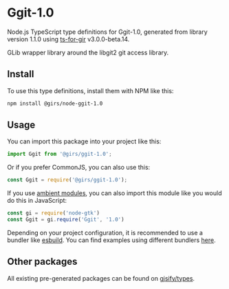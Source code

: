 
# Ggit-1.0

Node.js TypeScript type definitions for Ggit-1.0, generated from library version 1.1.0 using [ts-for-gir](https://github.com/gjsify/ts-for-gir) v3.0.0-beta.14.

GLib wrapper library around the libgit2 git access library.

## Install

To use this type definitions, install them with NPM like this:
```bash
npm install @girs/node-ggit-1.0
```

## Usage

You can import this package into your project like this:
```ts
import Ggit from '@girs/ggit-1.0';
```

Or if you prefer CommonJS, you can also use this:
```ts
const Ggit = require('@girs/ggit-1.0');
```

If you use [ambient modules](https://github.com/gjsify/ts-for-gir/tree/main/packages/cli#ambient-modules), you can also import this module like you would do this in JavaScript:

```ts
const gi = require('node-gtk')
const Ggit = gi.require('Ggit', '1.0')
```

Depending on your project configuration, it is recommended to use a bundler like [esbuild](https://esbuild.github.io/). You can find examples using different bundlers [here](https://github.com/gjsify/ts-for-gir/tree/main/examples).

## Other packages

All existing pre-generated packages can be found on [gjsify/types](https://github.com/gjsify/types).